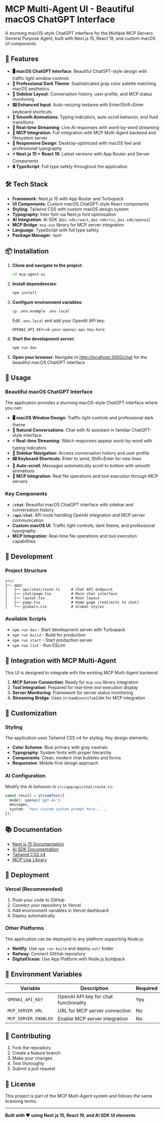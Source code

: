 # MCP Multi-Agent UI - Beautiful macOS ChatGPT Interface

A stunning macOS-style ChatGPT interface for the Multiple MCP Servers General Purpose Agent, built with Next.js 15, React 19, and custom macOS UI components.

## 🚀 Features

- **🖥️ macOS ChatGPT Interface**: Beautiful ChatGPT-style design with traffic light window controls
- **🎨 Professional Dark Theme**: Sophisticated gray color palette matching macOS aesthetics
- **📱 Sidebar Layout**: Conversation history, user profile, and MCP status monitoring
- **⌨️ Enhanced Input**: Auto-resizing textarea with Enter/Shift+Enter keyboard shortcuts
- **🔄 Smooth Animations**: Typing indicators, auto-scroll behavior, and fluid transitions
- **🎯 Real-time Streaming**: Live AI responses with word-by-word streaming
- **🔧 MCP Integration**: Full integration with MCP Multi-Agent backend and filesystem server
- **📱 Responsive Design**: Desktop-optimized with macOS feel and professional typography
- **⚡ Next.js 15 + React 19**: Latest versions with App Router and Server Components
- **🔒 TypeScript**: Full type safety throughout the application

## 🛠️ Tech Stack

- **Framework**: Next.js 15 with App Router and Turbopack
- **UI Components**: Custom macOS ChatGPT-style React components
- **Styling**: Tailwind CSS with custom macOS design system
- **Typography**: Inter font via Next.js font optimization
- **AI Integration**: AI SDK (`@ai-sdk/react`, `@ai-sdk/rsc`, `@ai-sdk/openai`)
- **MCP Bridge**: `mcp-use` library for MCP server integration
- **Language**: TypeScript with full type safety
- **Package Manager**: npm

## 📦 Installation

1. **Clone and navigate to the project**:
   ```bash
   cd mcp-agent-ui
   ```

2. **Install dependencies**:
   ```bash
   npm install
   ```

3. **Configure environment variables**:
   ```bash
   cp .env.example .env.local
   ```

   Edit `.env.local` and add your OpenAI API key:
   ```env
   OPENAI_API_KEY=sk-your-openai-api-key-here
   ```

4. **Start the development server**:
   ```bash
   npm run dev
   ```

5. **Open your browser**:
   Navigate to [http://localhost:3000/chat](http://localhost:3000/chat) for the beautiful macOS ChatGPT interface

## 🎯 Usage

### Beautiful macOS ChatGPT Interface

The application provides a stunning macOS-style ChatGPT interface where you can:

- **🖥️ macOS Window Design**: Traffic light controls and professional dark theme
- **💬 Natural Conversations**: Chat with AI assistant in familiar ChatGPT-style interface
- **⚡ Real-time Streaming**: Watch responses appear word-by-word with typing indicators
- **📱 Sidebar Navigation**: Access conversation history and user profile
- **⌨️ Keyboard Shortcuts**: Enter to send, Shift+Enter for new lines
- **🔄 Auto-scroll**: Messages automatically scroll to bottom with smooth animations
- **🔧 MCP Integration**: Real file operations and tool execution through MCP servers

### Key Components

- **`/chat`**: Beautiful macOS ChatGPT interface with sidebar and conversation history
- **`/api/chat`**: API route handling OpenAI integration and MCP server communication
- **Custom macOS UI**: Traffic light controls, dark theme, and professional typography
- **MCP Integration**: Real-time file operations and tool execution capabilities

## 🔧 Development

### Project Structure

```
src/
├── app/
│   ├── api/chat/route.ts     # Chat API endpoint
│   ├── chat/page.tsx         # Main chat interface
│   ├── layout.tsx            # Root layout
│   ├── page.tsx              # Home page (redirects to chat)
│   └── globals.css           # Global styles
```

### Available Scripts

- `npm run dev` - Start development server with Turbopack
- `npm run build` - Build for production
- `npm run start` - Start production server
- `npm run lint` - Run ESLint

## 🔗 Integration with MCP Multi-Agent

This UI is designed to integrate with the existing MCP Multi-Agent backend:

1. **MCP Server Connection**: Ready for `mcp-use` library integration
2. **Tool Integration**: Prepared for real-time tool execution display
3. **Server Monitoring**: Framework for server status monitoring
4. **Streaming Bridge**: Uses `streamEventsToAISDK` for MCP integration

## 🎨 Customization

### Styling

The application uses Tailwind CSS v4 for styling. Key design elements:

- **Color Scheme**: Blue primary with gray neutrals
- **Typography**: System fonts with proper hierarchy
- **Components**: Clean, modern chat bubbles and forms
- **Responsive**: Mobile-first design approach

### AI Configuration

Modify the AI behavior in `src/app/api/chat/route.ts`:

```typescript
const result = streamText({
  model: openai('gpt-4o'),
  messages,
  system: `Your custom system prompt here...`,
});
```

## 📚 Documentation

- [Next.js 15 Documentation](https://nextjs.org/docs)
- [AI SDK Documentation](https://sdk.vercel.ai/docs)
- [Tailwind CSS v4](https://tailwindcss.com/docs)
- [MCP Use Library](https://github.com/dmitryrechkin/mcp-use)

## 🚀 Deployment

### Vercel (Recommended)

1. Push your code to GitHub
2. Connect your repository to Vercel
3. Add environment variables in Vercel dashboard
4. Deploy automatically

### Other Platforms

The application can be deployed to any platform supporting Node.js:

- **Netlify**: Use `npm run build` and deploy `out/` folder
- **Railway**: Connect GitHub repository
- **DigitalOcean**: Use App Platform with Node.js buildpack

## 🔐 Environment Variables

| Variable | Description | Required |
|----------|-------------|----------|
| `OPENAI_API_KEY` | OpenAI API key for chat functionality | Yes |
| `MCP_SERVER_URL` | URL for MCP server connection | No |
| `MCP_SERVER_ENABLED` | Enable MCP server integration | No |

## 🤝 Contributing

1. Fork the repository
2. Create a feature branch
3. Make your changes
4. Test thoroughly
5. Submit a pull request

## 📄 License

This project is part of the MCP Multi-Agent system and follows the same licensing terms.

---

**Built with ❤️ using Next.js 15, React 19, and AI SDK UI elements**
